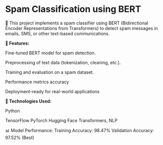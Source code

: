 # Spam Classification using BERT


🚀 This project implements a spam classifier using BERT (Bidirectional Encoder Representations from Transformers) to detect spam messages in emails, SMS, or other text-based communications.

**🔹 Features:**

Fine-tuned BERT model for spam detection.

Preprocessing of text data (tokenization, cleaning, etc.).

Training and evaluation on a spam dataset.

Performance metrics accuracy

Deployment-ready for real-world applications

**📌 Technologies Used:**

Python

TensorFlow
PyTorch
Hugging Face Transformers, NLP

📊 Model Performance:
Training Accuracy: 98.47%
Validation Accuracy: 97.52% (Best)
